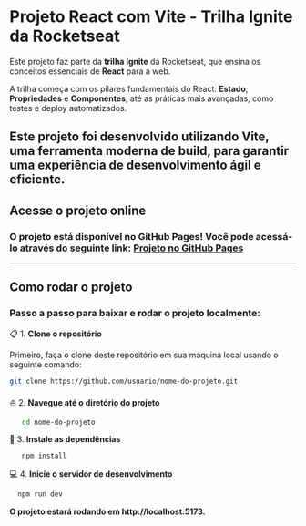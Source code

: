 # Projeto React com Vite - Trilha Ignite da Rocketseat

Este projeto faz parte da **trilha Ignite** da Rocketseat, que ensina os conceitos essenciais de **React** para a web.

A trilha começa com os pilares fundamentais do React: **Estado**, **Propriedades** e **Componentes**, até as práticas mais avançadas, como testes e deploy automatizados. 

Este projeto foi desenvolvido utilizando **Vite**, uma ferramenta moderna de build, para garantir uma experiência de desenvolvimento ágil e eficiente.
--- 
## Acesse o projeto online

###  **O projeto está disponível no GitHub Pages!** Você pode acessá-lo através do seguinte link: [Projeto no GitHub Pages](https://matheuscassioli.github.io/react-ignite-rocketseat/)
---
## Como rodar o projeto

### Passo a passo para baixar e rodar o projeto localmente:

📋 1. **Clone o repositório**

   Primeiro, faça o clone deste repositório em sua máquina local usando o seguinte comando:

   ```bash
   git clone https://github.com/usuario/nome-do-projeto.git
   ```     
⛵ 2. **Navegue até o diretório do projeto**
 
```bash
   cd nome-do-projeto
```   
🔧 3. **Instale as dependências**
 
```bash
   npm install
```
💻 4. **Inicie o servidor de desenvolvimento**
 
```bash
  npm run dev
```
**O projeto estará rodando em http://localhost:5173.**




   

